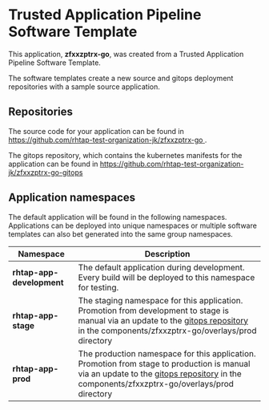 # Trusted Application Pipeline Software Template

This application, **zfxxzptrx-go**, was created from a Trusted Application Pipeline Software Template.

The software templates create a new source and gitops deployment repositories with a sample source application. 

## Repositories

The source code for your application can be found in [https://github.com/rhtap-test-organization-jk/zfxxzptrx-go ](https://github.com/rhtap-test-organization-jk/zfxxzptrx-go ).
 
The gitops repository, which contains the kubernetes manifests for the application can be found in 
[https://github.com/rhtap-test-organization-jk/zfxxzptrx-go-gitops ](https://github.com/rhtap-test-organization-jk/zfxxzptrx-go-gitops ) 

## Application namespaces 

The default application will be found in the following namespaces. Applications can be deployed into unique namespaces or multiple software templates can also bet generated into the same group namespaces.  

|  Namespace   |  Description   |  
| -------- | -------- |   
| **rhtap-app-development** | The default application during development. Every build will be deployed to this namespace for testing. | 
| **rhtap-app-stage** | The staging namespace for this application. Promotion from development to stage is manual via an update to the [gitops repository](https://github.com/rhtap-test-organization-jk/zfxxzptrx-go-gitops ) in the components/zfxxzptrx-go/overlays/prod directory |  
| **rhtap-app-prod** | The production namespace for this application. Promotion from stage to production is manual via an update to the [gitops repository](https://github.com/rhtap-test-organization-jk/zfxxzptrx-go-gitops ) in the components/zfxxzptrx-go/overlays/prod directory | 